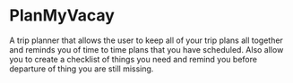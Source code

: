 # PlanMyVacay
A trip planner that allows the user to keep all of your trip plans all together and reminds you of time to time plans that you have scheduled. Also allow you to create a checklist of things you need and remind you before departure of thing you are still missing.
